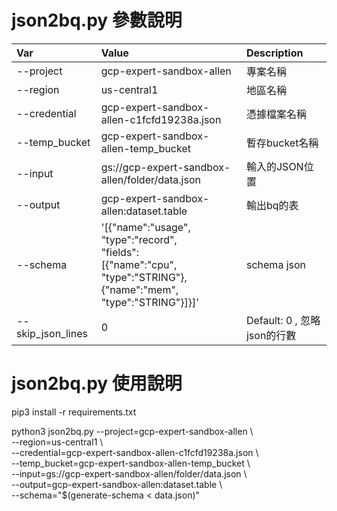 # json2bq.py 參數說明

Var           | Value                                         | Description
:-------------|:----------------------------------------------|:------------------------
--project	  | gcp-expert-sandbox-allen	                  | 專案名稱
--region	  | us-central1	                                  | 地區名稱
--credential  | gcp-expert-sandbox-allen-c1fcfd19238a.json	  | 憑據檔案名稱
--temp_bucket | gcp-expert-sandbox-allen-temp_bucket	      | 暫存bucket名稱
--input	      | gs://gcp-expert-sandbox-allen/folder/data.json| 輸入的JSON位置
--output	  | gcp-expert-sandbox-allen:dataset.table	      | 輸出bq的表
--schema	  | '[{"name":"usage",<br>"type":"record",<br>"fields":<br>[{"name":"cpu",<br>"type":"STRING"},<br>{"name":"mem",<br>"type":"STRING"}]}]' | schema json
--skip_json_lines | 0                                       | Default: 0 , 忽略json的行數

# json2bq.py 使用說明

pip3 install -r requirements.txt

python3 json2bq.py --project=gcp-expert-sandbox-allen \\<br>
--region=us-central1 \\<br>
--credential=gcp-expert-sandbox-allen-c1fcfd19238a.json  \\<br>
--temp_bucket=gcp-expert-sandbox-allen-temp_bucket \\<br>
--input=gs://gcp-expert-sandbox-allen/folder/data.json \\<br>
--output=gcp-expert-sandbox-allen:dataset.table \\<br>
--schema="$(generate-schema < data.json)"